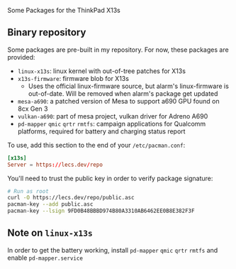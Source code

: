 Some Packages for the ThinkPad X13s

## Binary repository
Some packages are pre-built in my repository. For now, these packages are provided:

+ `linux-x13s`: linux kernel with out-of-tree patches for X13s
+ `x13s-firmware`: firmware blob for X13s
  - Uses the official linux-firmware source, but alarm's linux-firmware is out-of-date. Will be removed when alarm's package get updated
+ `mesa-a690`: a patched version of Mesa to support a690 GPU found on 8cx Gen 3
+ `vulkan-a690`: part of mesa project, vulkan driver for Adreno A690
+ `pd-mapper` `qmic` `qrtr` `rmtfs`: campaign applications for Qualcomm platforms, required for battery and charging status report

To use, add this section to the end of your `/etc/pacman.conf`:

```conf
[x13s]
Server = https://lecs.dev/repo
```

You'll need to trust the public key in order to verify package signature:

```bash
# Run as root
curl -O https://lecs.dev/repo/public.asc
pacman-key --add public.asc
pacman-key --lsign 9FD0B48BBBD974B80A3310AB6462EE0B8E382F3F
```

## Note on `linux-x13s`
In order to get the battery working, install `pd-mapper` `qmic` `qrtr` `rmtfs` and enable `pd-mapper.service`
